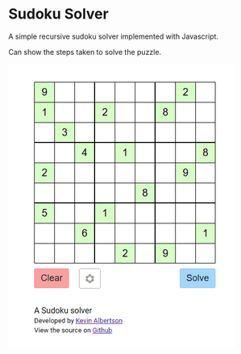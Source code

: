 # Sudoku Solver

A simple recursive sudoku solver implemented with Javascript.

Can show the steps taken to solve the puzzle.

![Sudoku demo](img/sudoku.gif)